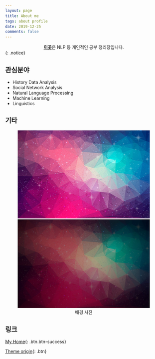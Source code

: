 ```yaml
---
layout: page
title: About me
tags: about profile
date: 2019-12-25
comments: false
---
```


<center><a href="http://tinygun.github.io"><b>이곳</b></a>은 NLP 등 개인적인 공부 정리장입니다.</center>{: .notice}

## 관심분야
* History Data Analysis
* Social Network Analysis
* Natural Language Processing
* Machine Learning
* Linguistics

## 기타

<figure class="half">
    <a href="/about/triangle.jpg"><img src="/about/triangle.jpg"></a>
    <a href="/about/triangle_2.jpg"><img src="/about/triangle_2.jpg"></a>
    <figcaption><center>배경 사진</center></figcaption>
</figure>





## 링크

[My Home](http://127.0.0.1:4000){: .btn.btn-success}

[Theme origin](https://taylantatli.github.io/Moon/){: .btn}